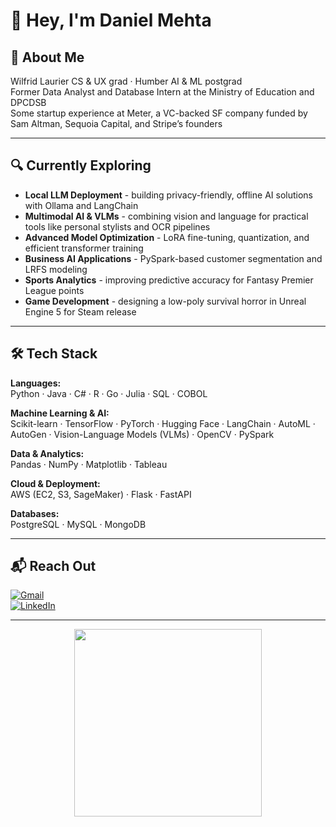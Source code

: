 # 👋 Hey, I'm Daniel Mehta

## 🧠 About Me  
Wilfrid Laurier CS & UX grad · Humber AI & ML postgrad  
Former Data Analyst and Database Intern at the Ministry of Education and DPCDSB  
Some startup experience at Meter, a VC-backed SF company funded by Sam Altman, Sequoia Capital, and Stripe’s founders  

---

## 🔍 Currently Exploring  
- **Local LLM Deployment** - building privacy-friendly, offline AI solutions with Ollama and LangChain  
- **Multimodal AI & VLMs** - combining vision and language for practical tools like personal stylists and OCR pipelines  
- **Advanced Model Optimization** - LoRA fine-tuning, quantization, and efficient transformer training  
- **Business AI Applications** - PySpark-based customer segmentation and LRFS modeling  
- **Sports Analytics** - improving predictive accuracy for Fantasy Premier League points  
- **Game Development** - designing a low-poly survival horror in Unreal Engine 5 for Steam release  

---

## 🛠 Tech Stack  

**Languages:**  
Python · Java · C# · R · Go · Julia · SQL · COBOL

**Machine Learning & AI:**  
Scikit-learn · TensorFlow · PyTorch · Hugging Face · LangChain · AutoML · AutoGen · Vision-Language Models (VLMs) · OpenCV · PySpark

**Data & Analytics:**  
Pandas · NumPy · Matplotlib · Tableau  

**Cloud & Deployment:**  
AWS (EC2, S3, SageMaker) · Flask · FastAPI  

**Databases:**  
PostgreSQL · MySQL · MongoDB

---

## 📬 Reach Out  
[![Gmail](https://img.shields.io/badge/Gmail-333333?style=for-the-badge&logo=gmail&logoColor=red)](mailto:daniel.k.mehta@gmail.com)  
[![LinkedIn](https://img.shields.io/badge/LinkedIn-0077B5?style=for-the-badge&logo=linkedin&logoColor=white)](https://www.linkedin.com/in/dan-mehta)  

---

<p align="center">
  <img src="https://media1.tenor.com/m/NwY5ppxLs_oAAAAd/kitten-keybo.gif" width="300"/>
</p>
